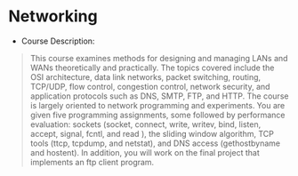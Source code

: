 Networking
===========

* Course Description:

>This course examines methods for designing and managing LANs and WANs theoretically and practically. The topics covered include the OSI architecture, data link networks, packet switching, routing, TCP/UDP, flow control, congestion control, network security, and application protocols such as DNS, SMTP, FTP, and HTTP. The course is largely oriented to network programming and experiments. You are given five programming assignments, some followed by performance evaluation: sockets (socket, connect, write, writev, bind, listen, accept, signal, fcntl, and read ), the sliding window algorithm, TCP tools (ttcp, tcpdump, and netstat), and DNS access (gethostbyname and hostent). In addition, you will work on the final project that implements an ftp client program.

